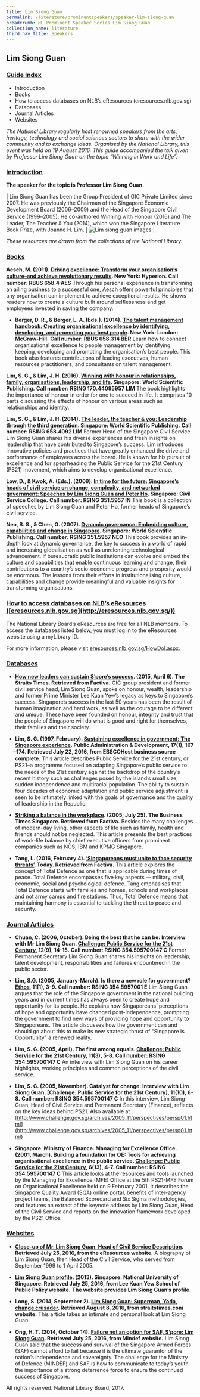```yaml
---
title: Lim Siong Guan
permalink: /literature/prominentspeakers/speaker-lim-siong-guan
breadcrumb: NL Prominent Speaker Series Lim Siong Guan
collection_name: literature
third_nav_title: Speakers
---
```


## **Lim Siong Guan**

<h3><u>Guide Index</u></h3>

* Introduction
* Books
* How to access databases on NLB’s eResources (eresources.nlb.gov.sg)
* Databases
* Journal Articles
* Websites

_The National Library regularly host renowned speakers from the arts, heritage, technology and social sciences sectors to share with the wider community and to exchange ideas. Organised by the National Library, this event was held on 19 August 2016. This guide accompanied the talk given by Professor Lim Siong Guan on the topic “Winning in Work and Life”._

<h3><u>Introduction</u></h3>
 
**The speaker for the topic is  Professor Lim Siong Guan.**

| Lim Siong Guan has been the Group President of GIC Private Limited since 2007. He was previously the Chairman of the Singapore Economic Development Board (2006 ̶ 2009) and the Head of the Singapore Civil Service (1999 ̶ 2005). He co-authored Winning with Honour (2016) and The Leader, The Teacher & You (2014), which won the Singapore Literature Book Prize, with Joanne H. Lim. | ![Lim siong guan images](/images/literature/prominentspeakers/Lim-Siong-Guan.jpg) |

 

_These resources are drawn from the collections of the National Library._

 

<h3><u>Books</u></h3>
 

**Aesch, M. (2011). [Driving excellence: Transform your organisation’s culture ̶ and achieve revolutionary results](http://eservice.nlb.gov.sg/item_holding_s.aspx?bid=13765490). New York: Hyperion.**
**Call number: RBUS 658.4 AES**
Through his personal experience in transforming an ailing business to a successful one, Aesch offers powerful principles that any organisation can implement to achieve exceptional results. He shows readers how to create a culture built around selflessness and get employees invested in saving the company.
 

* **Berger, D. R., & Berger, L. A. (Eds.). (2014). [The talent management handbook: Creating organisational excellence by identifying, developing, and promoting your best people](http://eservice.nlb.gov.sg/item_holding_s.aspx?bid=12223422). New York: London: McGraw-Hill.**
**Call number: RBUS 658.314 BER**
Learn how to connect organisational excellence to people management by identifying, keeping, developing and promoting the organisation’s best people. This book also features contributions of leading executives, human resources practitioners, and consultants on talent management.
 

**Lim, S. G., & Lim, J. H. (2016). [Winning with honour in relationships, family, organisations, leadership, and life](http://eservice.nlb.gov.sg/item_holding_s.aspx?bid=202483801). Singapore: World Scientific Publishing.**
**Call number: RSING 170.44095957 LIM**
The book highlights the importance of honour in order for one to succeed in life. It comprises 10 parts discussing the effects of honour on various areas such as relationships and identity.
 

**Lim, S. G., & Lim, J. H. (2014). [The leader, the teacher & you: Leadership through the third generation](http://eservice.nlb.gov.sg/item_holding_s.aspx?bid=200168804). Singapore: World Scientific Publishing.**
**Call number: RSING 658.4092 LIM**
Former Head of the Singapore Civil Service Lim Siong Guan shares his diverse experiences and fresh insights on leadership that have contributed to Singapore’s success. Lim introduces innovative policies and practices that have greatly enhanced the drive and performance of employees across the board. He is known for his pursuit of excellence and for spearheading the Public Service for the 21st Century (PS21) movement, which aims to develop organisational excellence.
 

**Low, D., & Kwok, A. (Eds.). (2009). [In time for the future: Singapore’s heads of civil service on change, complexity, and networked government: Speeches by Lim Siong Guan and Peter Ho](http://eservice.nlb.gov.sg/item_holding_s.aspx?bid=13234381). Singapore: Civil Service College.**
**Call number: RSING 351.5957 IN**
This book is a collection of speeches by Lim Siong Guan and Peter Ho, former heads of Singapore’s civil service.
 

**Neo, B. S., & Chen, G. (2007). [Dynamic governance: Embedding culture, capabilities and change in Singapore](http://eservice.nlb.gov.sg/item_holding_s.aspx?bid=12903893). Singapore: World Scientific Publishing.**
**Call number: RSING 351.5957 NEO**
This book provides an in-depth look at dynamic governance, the key to success in a world of rapid and increasing globalisation as well as unrelenting technological advancement. If bureaucratic public institutions can evolve and embed the culture and capabilities that enable continuous learning and change, their contributions to a country’s socio-economic progress and prosperity would be enormous. The lessons from their efforts in institutionalising culture, capabilities and change provide meaningful and valuable insights for transforming organisations.
 

<h3><u>How to access databases on NLB’s eResources ([eresources.nlb.gov.sg](http://eresources.nlb.gov.sg/))</u></h3>
 

The National Library Board’s eResources are free for all NLB members. To access the databases listed below, you must log in to the eResources website using a myLibrary ID.

For more information, please visit [eresources.nlb.gov.sg/HowDoI.aspx](http://eresources.nlb.gov.sg/HowDoI.aspx).

 

<h3><u>Databases</u></h3>
 

* **[How new leaders can sustain S’pore’s success](http://eresources.nlb.gov.sg/Main/Browse?startsWith=F). (2015, April 6). The Straits Times. Retrieved from Factiva.**
GIC group president and former civil service head, Lim Siong Guan, spoke on honour, wealth, leadership and former Prime Minister Lee Kuan Yew’s legacy as keys to Singapore’s success. Singapore’s success in the last 50 years has been the result of human imagination and hard work, as well as the courage to be different and unique. These have been founded on honour, integrity and trust that the people of Singapore will do what is good and right for themselves, their families and their society.
 

* **Lim, S. G. (1997, February). [Sustaining excellence in government: The Singapore experience](http://eresources.nlb.gov.sg/Main/Browse?startsWith=E). Public Administration & Development, 17(1), 167 ̶ 174. Retrieved July 22, 2016, from EBSCOHost business source complete.**
This article describes Public Service for the 21st century, or PS21 ̶ a programme focused on adapting Singapore’s public service to the needs of the 21st century against the backdrop of the country’s recent history such as challenges posed by the island’s small size, sudden independence and multiracial population. The ability to sustain four decades of economic adaptation and public service adjustment is seen to be intimately linked with the goals of governance and the quality of leadership in the Republic.
 

* **[Striking a balance in the workplace](http://eresources.nlb.gov.sg/Main/Browse?startsWith=F).  (2005, July 25). The Business Times Singapore. Retrieved from Factiva.**
Besides the many challenges of modern-day living, other aspects of life such as family, health and friends should not be neglected. This article presents the best practices of work-life balance by chief executive officers from prominent companies such as NCS, IBM and KPMG Singapore.
 

* **Tang, L. (2016, February 4). [‘Singaporeans must unite to face security threats’](http://eresources.nlb.gov.sg/Main/Browse?startsWith=F). Today. Retrieved from Factiva.**
This article explores the concept of Total Defence as one that is applicable during times of peace. Total Defence encompasses five key aspects — military, civil, economic, social and psychological defence. Tang emphasises that Total Defence starts with families and homes, schools and workplaces and not army camps and fire stations. Thus, Total Defence means that maintaining harmony is essential to tackling the threat to peace and security.
 

<h3><u>Journal Articles</u></h3>
 

* **Chuan, C. (2006, October). Being the best that he can be: Interview with Mr Lim Siong Guan. [Challenge: Public Service for the 21st Century](http://eservice.nlb.gov.sg/item_holding_s.aspx?bid=7470680), 12(9), 14-15.**
**Call number: RSING 354.595700147 C**
Former Permanent Secretary Lim Siong Guan shares his insights on leadership, talent development, responsibilities and failures encountered in the public sector.
 

* **Lim, S.G. (2005, January-March). Is there a new role for government? [Ethos](http://eservice.nlb.gov.sg/item_holding_s.aspx?bid=7134108), 11(1), 3-9.**
**Call number: RSING 354.5957001 E**
Lim Siong Guan argues that the role of the Singapore government in the national building years and in current times has always been to create hope and opportunity for its people. He explains how Singaporeans’ perceptions of hope and opportunity have changed post-independence, prompting the government to find new ways of providing hope and opportunity to Singaporeans. The article discusses how the government can and should go about this to make its new strategic thrust of “Singapore is Opportunity” a renewed reality.
 

* **Lim, S. G. (2005, April). The first among equals. [Challenge: Public Service for the 21st Century](http://eservice.nlb.gov.sg/item_holding_s.aspx?bid=7470680), 11(3), 5-8.**
**Call number: RSING 354.595700147 C**
An interview with Lim Siong Guan on his career highlights, working principles and common perceptions of the civil service.
 

* **Lim, S. G. (2005, November). Catalyst for change: Interview with Lim Siong Guan. [Challenge: Public Service for the 21st Century], 11(10), 6-8.**
**Call number: RSING 354.595700147 C**
In this interview, Lim Siong Guan, Head of Civil Service and Permanent Secretary (Finance), reflects on the key ideas behind PS21.
Also available at [http://www.challenge.gov.sg/archives/2005_11/perspectives/persp01.html](http://www.challenge.gov.sg/archives/2005_11/perspectives/persp01.html)
 

* **Singapore. Ministry of Finance. Managing for Excellence Office. (2001, March). Building a foundation for OE: Tools for achieving organisational excellence in the public service. [Challenge: Public Service for the 21st Century](http://eservice.nlb.gov.sg/item_holding_s.aspx?bid=7470680), 6(13), 4-7.**
**Call number: RSING 354.595700147 C**
This article looks at the resources and tools launched by the Managing for Excellence (MFE) Office at the 5th PS21-MFE Forum on Organisational Excellence held on 9 February 2001. It describes the Singapore Quality Award (SQA) online portal, benefits of inter-agency project teams, the Balanced Scorecard and Six Sigma methodologies, and features an extract of the keynote address by Lim Siong Guan, Head of the Civil Service and reports on the innovation framework developed by the PS21 Office.
 

<h3><u>Websites</u></h3>
 

* **[Close-up of Mr. Lim Siong Guan, Head of Civil Service Description](http://eresources.nlb.gov.sg/printheritage/image.aspx?id=a6690ba7-43a1-4cec-8318-93fc18041820). Retrieved July 25, 2016, from the eResources website.**
A biography of Lim Siong Guan, then Head of the Civil Service, who served from September 1999 to 1 April 2005.
 

* **[Lim Siong Guan profile](http://lkyspp.nus.edu.sg/faculty/lim-siong-guan/). (2013). Singapore: National University of Singapore. Retrieved July 25, 2016, from Lee Kuan Yew School of Public Policy website.**
**The website provides Lim Siong Guan’s profile.**
 

* **Long, S. (2014, September 2). [Lim Siong Guan: Superman, Yoda, change crusader](http://www.straitstimes.com/singapore/lim-siong-guan-superman-yoda-change-crusader). Retrieved August 8, 2016, from straitstimes.com website.**
This article takes an intimate and personal look at Lim Siong Guan.
 

* **Ong, H. T. (2014, October 14). [Failure not an option for SAF, S’pore: Lim Siong Guan](http://www.mindef.gov.sg/imindef/resourcelibrary/cyberpioneer/topics/articles/news/2014/oct/20oct14_news.html#.V34IQz9f06Y). Retrieved July 25, 2016, from Mindef website.**
Lim Siong Guan said that the success and survival of the Singapore Armed Forces (SAF) cannot afford to fail because it is the ultimate guarantor of the nation’s independence and sovereignty. The challenge for the Ministry of Defence (MINDEF) and SAF is how to communicate to today’s youth the importance of a strong deterrence force to ensure the continued success of Singapore.
 

All rights reserved. National Library Board, 2017.
